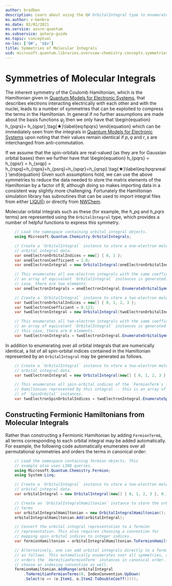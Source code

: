```yaml
---
author: bradben
description: Learn about using the Q# OrbitalIntegral type to enumerate molecular symmetries.
ms.author: v-benbra
ms.date: 02/01/2021
ms.service: azure-quantum
ms.subservice: qsharp-guide
ms.topic: conceptual
no-loc: ['Q#', '$$v']
title: Symmetries of Molecular Integrals
uid: microsoft.quantum.libraries.overview-chemistry.concepts.symmetries
---
```


# Symmetries of Molecular Integrals

The inherent symmetry of the Coulomb Hamiltonian, which is the Hamiltonian given in [Quantum Models for Electronic Systems](xref:microsoft.quantum.libraries.overview-chemistry.concepts.quantummodels), that describes electrons interacting electrically with each other and with the nuclei, leads to a number of symmetries that can be exploited to compress the terms in the Hamiltonian.
In general if no further assumptions are made about the basis functions $\psi_j$ then we only have that
\begin{equation}
h_{pqrs}= h_{qpsr},\tag{★}\label{eq:hpqrs}
\end{equation}
which can be immediately seen from the integrals in [Quantum Models for Electronic Systems](xref:microsoft.quantum.libraries.overview-chemistry.concepts.quantummodels) upon noting that their values remain identical if $p,q$ and $r,s$ are interchanged from anti-commutation.

If we assume that the spin-orbitals are real-valued (as they are for Gaussian orbital bases) then we further have that 
\begin{equation}
h_{pqrs} = h_{qpsr} = h_{srqp} = h_{rspq}=h_{rqps}=h_{psrq}=h_{spqr}=h_{qrsp}.\tag{★}\label{eq:hpqrsreal}
\end{equation}
Given such assumptions hold, we can use the above symmetries to reduce the data needed to store the matrix elements of the Hamiltonian by a factor of $8$; although doing so makes importing data in a consistent way slightly more challenging.
Fortunately the Hamiltonian simulation library has subroutines that can be used to import integral files from either [LIQUI$|\rangle$](https://www.microsoft.com/research/project/language-integrated-quantum-operations-liqui/) or directly from [NWChem](http://www.nwchem-sw.org/index.php/Main_Page).

Molecular orbital integrals such as these (for example, the $h\_{pq}$ and $h\_{pqrs}$ terms) are represented using the `OrbitalIntegral` type, which provides a number of helpful functions to express this symmetry.

```csharp
    // Load the namespace containing orbital integral objects.
    using Microsoft.Quantum.Chemistry.OrbitalIntegrals;

    // Create a `OrbitalIntegral` instance to store a one-electron molecular 
    // orbital integral data.
    var oneElectronOrbitalIndices = new[] { 0, 1 };
    var oneElectronCoefficient = 1.0;
    var oneElectronIntegral = new OrbitalIntegral(oneElectronOrbitalIndices, oneElectronCoefficient);

    // This enumerates all one-electron integrals with the same coefficient --
    // an array of equivalent `OrbitalIntegral` instances is generated. In this
    // case, there are two elements.
    var oneElectronIntegrals = oneElectronIntegral.EnumerateOrbitalSymmetries();

    // Create a `OrbitalIntegral` instance to store a two-electron molecular orbital integral data.
    var twoElectronOrbitalIndices = new[] { 0, 1, 2, 3 };
    var twoElectronCoefficient = 0.123;
    var twoElectronIntegral = new OrbitalIntegral(twoElectronOrbitalIndices, twoElectronCoefficient);

    // This enumerates all two-electron integrals with the same coefficient -- 
    // an array of equivalent `OrbitalIntegral` instances is generated. In 
    // this case, there are 8 elements.
    var twoElectronIntegrals = twoElectronIntegral.EnumerateOrbitalSymmetries();
```

In addition to enumerating over all orbital integrals that are numerically identical, a list of all spin-orbital indices contained in the Hamiltonian represented by an `OrbitalIntegral` may be generated as follows.
```csharp
    // Create a `OrbitalIntegral` instance to store a two-electron molecular
    // orbital integral data.
    var twoElectronIntegral = new OrbitalIntegral(new[] { 0, 1, 2, 3 }, 0.123);

    // This enumerates all spin-orbital indices of the `FermionTerm`s in the 
    // Hamiltonian represented by this integral -- this is an array of array 
    // of `SpinOrbital` instances.
    var twoElectronSpinOrbitalIndices = twoElectronIntegral.EnumerateSpinOrbitals();
```
## Constructing Fermionic Hamiltonians from Molecular Integrals

Rather than constructing a Fermionic Hamiltonian by adding `FermionTerm`s, all terms corresponding to each orbital integral may be added automatically.
For example, the following code automatically enumerates over all permutational symmetries and orders the terms in canonical order: 
```csharp
    // Load the namespace containing fermion objects. This
    // example also uses LINQ queries.
    using Microsoft.Quantum.Chemistry.Fermion;
    using System.Linq;

    // Create a `OrbitalIntegral` instance to store a two-electron molecular 
    // orbital integral data.
    var orbitalIntegral = new OrbitalIntegral(new[] { 0, 1, 2, 3 }, 0.123);

    // Create an `OrbitalIntegralHamiltonian` instance to store the orbital integral
    // terms
    var orbitalIntegralHamiltonian = new OrbitalIntegralHamiltonian();
    orbitalIntegralHamiltonian.Add(orbitalIntegral);

    // Convert the orbital integral representation to a fermion
    // representation. This also requires choosing a convention for 
    // mapping spin orbital indices to integer indices.
    var fermionHamiltonian = orbitalIntegralHamiltonian.ToFermionHamiltonian(IndexConvention.UpDown);

    // Alternatively, one can add orbital integrals directly to a fermion Hamiltonian
    // as follows. This automatically enumerates over all symmetries, and then
    // orders the `HermitianFermionTerm` instances in canonical order. We will need to
    // choose an indexing convention as well.
    fermionHamiltonian.AddRange(orbitalIntegral
        .ToHermitianFermionTerms(0, IndexConvention.UpDown)
        .Select(o => (o.Item1, o.Item2.ToDoubleCoeff())));
```